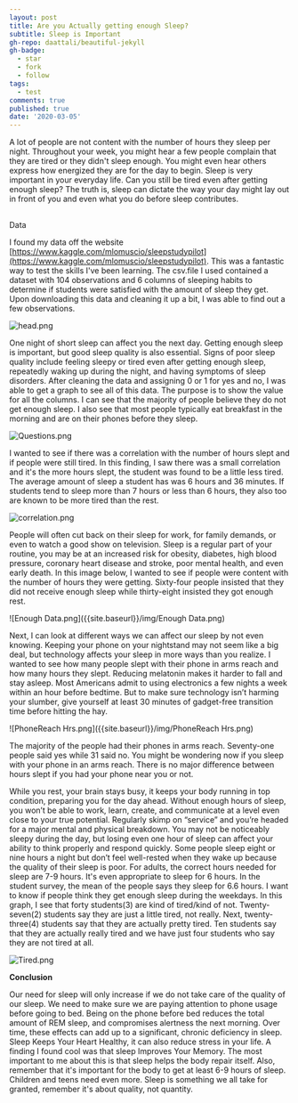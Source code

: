 ```yaml
---
layout: post
title: Are you Actually getting enough Sleep?
subtitle: Sleep is Important
gh-repo: daattali/beautiful-jekyll
gh-badge:
  - star
  - fork
  - follow
tags:
  - test
comments: true
published: true
date: '2020-03-05'
---
```


A lot of people are not content with the number of hours they sleep per night. Throughout your week, you might hear a few people complain that they are tired or they didn't sleep enough. You might even hear others express how energized they are for the day to begin. Sleep is very important in your everyday life. Can you still be tired even after getting enough sleep? The truth is, sleep can dictate the way your day might lay out in front of you and even what you do before sleep contributes. 


##

Data

I found my data off the website [https://www.kaggle.com/mlomuscio/sleepstudypilot](https://www.kaggle.com/mlomuscio/sleepstudypilot). This was a fantastic way to test the skills I've been learning. The csv.file I used contained a dataset with 104 observations and 6 columns of sleeping habits to determine if students were satisfied with the amount of sleep they get. Upon downloading this data and cleaning it up a bit, I was able to find out a few observations. 

![head.png]({{site.baseurl}}/img/head.png)

One night of short sleep can affect you the next day. Getting enough sleep is important, but good sleep quality is also essential. Signs of poor sleep quality include feeling sleepy or tired even after getting enough sleep, repeatedly waking up during the night, and having symptoms of sleep disorders. After cleaning the data and assigning 0 or 1 for yes and no, I was able to get a graph to see all of this data.  The purpose is to show the value for all the columns. I can see that the majority of people believe they do not get enough sleep. I also see that most people typically eat breakfast in the morning and are on their phones before they sleep. 

![Questions.png]({{site.baseurl}}/img/Questions.png)

I wanted to see if there was a correlation with the number of hours slept and if people were still tired. In this finding, I saw there was a small correlation and it's the more hours slept, the student was found to be a little less tired. The average amount of sleep a student has was 6 hours and 36 minutes. If students tend to sleep more than 7 hours or less than 6 hours, they also too are known to be more tired than the rest. 

![correlation.png]({{site.baseurl}}/img/correlation.png)


People will often cut back on their sleep for work, for family demands, or even to watch a good show on television. Sleep is a regular part of your routine, you may be at an increased risk for obesity, diabetes, high blood pressure, coronary heart disease and stroke, poor mental health, and even early death. In this image below, I wanted to see if people were content with the number of hours they were getting. Sixty-four people insisted that they did not receive enough sleep while thirty-eight insisted they got enough rest. 

![Enough Data.png]({{site.baseurl}}/img/Enough Data.png)


Next, I can look at different ways we can affect our sleep by not even knowing. Keeping your phone on your nightstand may not seem like a big deal, but technology affects your sleep in more ways than you realize. I wanted to see how many people slept with their phone in arms reach and how many hours they slept. Reducing melatonin makes it harder to fall and stay asleep. Most Americans admit to using electronics a few nights a week within an hour before bedtime. But to make sure technology isn’t harming your slumber, give yourself at least 30 minutes of gadget-free transition time before hitting the hay.

![PhoneReach Hrs.png]({{site.baseurl}}/img/PhoneReach Hrs.png)

The majority of the people had their phones in arms reach. Seventy-one people said yes while 31 said no. You might be wondering now if you sleep with your phone in an arms reach. There is no major difference between hours slept if you had your phone near you or not. 



While you rest, your brain stays busy, it keeps your body running in top condition, preparing you for the day ahead. Without enough hours of sleep, you won’t be able to work, learn, create, and communicate at a level even close to your true potential. Regularly skimp on “service” and you’re headed for a major mental and physical breakdown. You may not be noticeably sleepy during the day, but losing even one hour of sleep can affect your ability to think properly and respond quickly. Some people sleep eight or nine hours a night but don’t feel well-rested when they wake up because the quality of their sleep is poor. For adults, the correct hours needed for sleep are 7-9 hours. It's even appropriate to sleep for 6 hours. In the student survey, the mean of the people says they sleep for 6.6 hours. I want to know if people think they get enough sleep during the weekdays. In this graph, I see that forty students(3) are kind of tired/kind of not. Twenty-seven(2) students say they are just a little tired, not really. Next, twenty-three(4) students say that they are actually pretty tired. Ten students say that they are actually really tired and we have just four students who say they are not tired at all. 

![Tired.png]({{site.baseurl}}/img/Tired.png)



****Conclusion****

Our need for sleep will only increase if we do not take care of the quality of our sleep. We need to make sure we are paying attention to phone usage before going to bed. Being on the phone before bed reduces the total amount of REM sleep, and compromises alertness the next morning. Over time, these effects can add up to a significant, chronic deficiency in sleep. Sleep Keeps Your Heart Healthy, it can also reduce stress in your life. A finding I found cool was that sleep Improves Your Memory. The most important to me about this is that sleep helps the body repair itself. Also, remember that it's important for the body to get at least 6-9 hours of sleep. Children and teens need even more. Sleep is something we all take for granted, remember it's about quality, not quantity.
